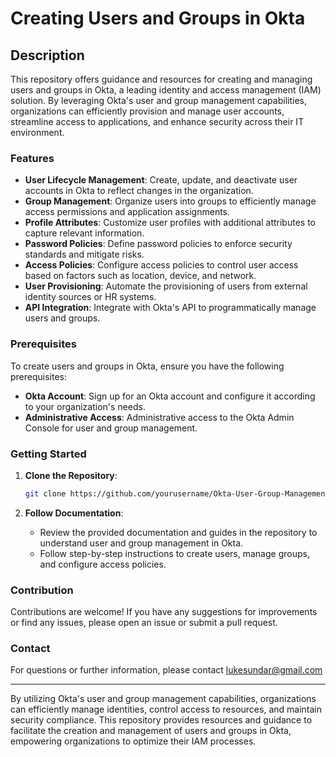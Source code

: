 # Creating Users and Groups in Okta

## Description

This repository offers guidance and resources for creating and managing users and groups in Okta, a leading identity and access management (IAM) solution. By leveraging Okta's user and group management capabilities, organizations can efficiently provision and manage user accounts, streamline access to applications, and enhance security across their IT environment.

### Features

- **User Lifecycle Management**: Create, update, and deactivate user accounts in Okta to reflect changes in the organization.
- **Group Management**: Organize users into groups to efficiently manage access permissions and application assignments.
- **Profile Attributes**: Customize user profiles with additional attributes to capture relevant information.
- **Password Policies**: Define password policies to enforce security standards and mitigate risks.
- **Access Policies**: Configure access policies to control user access based on factors such as location, device, and network.
- **User Provisioning**: Automate the provisioning of users from external identity sources or HR systems.
- **API Integration**: Integrate with Okta's API to programmatically manage users and groups.

### Prerequisites

To create users and groups in Okta, ensure you have the following prerequisites:

- **Okta Account**: Sign up for an Okta account and configure it according to your organization's needs.
- **Administrative Access**: Administrative access to the Okta Admin Console for user and group management.

### Getting Started

1. **Clone the Repository**:
   ```sh
   git clone https://github.com/yourusername/Okta-User-Group-Management.git
   ```

2. **Follow Documentation**:
   - Review the provided documentation and guides in the repository to understand user and group management in Okta.
   - Follow step-by-step instructions to create users, manage groups, and configure access policies.

### Contribution

Contributions are welcome! If you have any suggestions for improvements or find any issues, please open an issue or submit a pull request.


### Contact

For questions or further information, please contact lukesundar@gmail.com

---

By utilizing Okta's user and group management capabilities, organizations can efficiently manage identities, control access to resources, and maintain security compliance. This repository provides resources and guidance to facilitate the creation and management of users and groups in Okta, empowering organizations to optimize their IAM processes.
